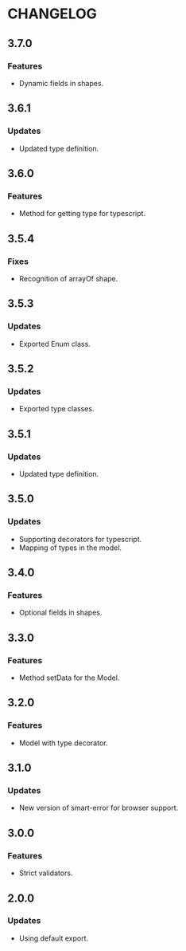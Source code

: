 # CHANGELOG

## 3.7.0
### Features
- Dynamic fields in shapes.

## 3.6.1
### Updates
- Updated type definition.

## 3.6.0
### Features
- Method for getting type for typescript.

## 3.5.4
### Fixes
- Recognition of arrayOf shape.

## 3.5.3
### Updates
- Exported Enum class.

## 3.5.2
### Updates
- Exported type classes.

## 3.5.1
### Updates
- Updated type definition.

## 3.5.0
### Updates
- Supporting decorators for typescript.
- Mapping of types in the model.

## 3.4.0
### Features
- Optional fields in shapes.

## 3.3.0
### Features
- Method setData for the Model.

## 3.2.0
### Features
- Model with type decorator.

## 3.1.0
### Updates
- New version of smart-error for browser support.

## 3.0.0
### Features
- Strict validators.

## 2.0.0
### Updates
- Using default export.